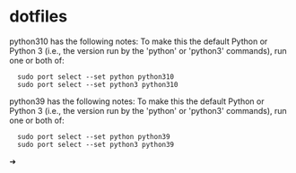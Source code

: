 # dotfiles

python310 has the following notes:
  To make this the default Python or Python 3 (i.e., the version run by the 'python' or 'python3' commands), run one or both of:

      sudo port select --set python python310
      sudo port select --set python3 python310
python39 has the following notes:
  To make this the default Python or Python 3 (i.e., the version run by the 'python' or 'python3' commands), run one or both of:

      sudo port select --set python python39
      sudo port select --set python3 python39
➜
